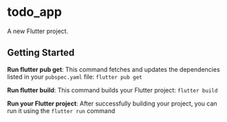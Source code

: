 # todo_app

A new Flutter project.

## Getting Started

**Run flutter pub get**: This command fetches and updates the dependencies listed in your `pubspec.yaml` file: `flutter pub get`

**Run flutter build**: This command builds your Flutter project: `flutter build`

**Run your Flutter project**: After successfully building your project, you can run it using the `flutter run` command

